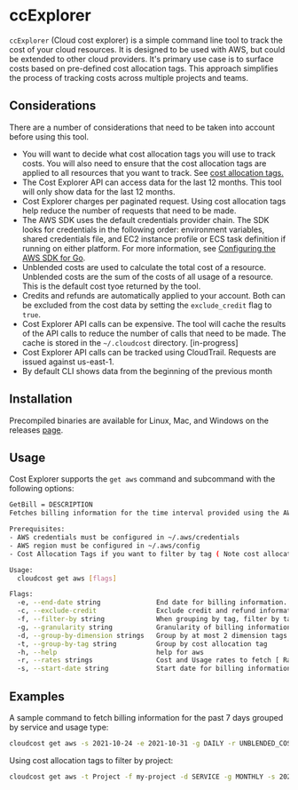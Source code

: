 # ccExplorer

`ccExplorer` (Cloud cost explorer) is a simple command line tool to track the cost of your cloud resources.
It is designed to be used with AWS, but could be extended to other cloud providers. It's primary 
use case is to surface costs based on pre-defined 
cost allocation tags. 
This approach simplifies the process of tracking costs across multiple projects and teams.   


## Considerations
 
There are a number of considerations that need to be taken into account before using this tool. 

- You will want to decide what cost allocation tags you will use to track costs. You will also need to ensure that the 
cost allocation tags are applied to all resources that you want to track. See [cost allocation tags.](https://docs.aws.amazon.com/awsaccountbilling/latest/aboutv2/cost-alloc-tags.html)
- The Cost Explorer API can access data for the last 12 months. This tool will only show data for the last 12 months.
- Cost Explorer charges per paginated request. Using cost allocation tags help reduce the number of requests that need to be made.
- The AWS SDK uses the default credentials provider chain. The SDK looks for credentials in the following order: environment variables, 
shared credentials file, and EC2 instance profile or ECS task definition if running on either platform. For more information, see [Configuring the AWS SDK for Go](https://docs.aws.amazon.com/sdk-for-go/v1/developer-guide/configuring-sdk.html).
- Unblended costs are used to calculate the total cost of a resource. Unblended costs are the sum of the costs of all usage of a resource. This is the default cost tyoe returned by the tool. 
- Credits and refunds are automatically applied to your account. Both can be excluded from the cost data by setting the `exclude_credit` flag to `true`.
- Cost Explorer API calls can be expensive. The tool will cache the results of the API calls to reduce the number of calls that need to be made. The cache is stored in the `~/.cloudcost` directory. [in-progress]
- Cost Explorer API calls can be tracked using CloudTrail. Requests are issued against us-east-1. 
- By default CLI shows data from the beginning of the previous month


## Installation

Precompiled binaries are available for Linux, Mac, and Windows on the releases [page](https://github.com/cduggn/cloudcost/releases).

## Usage

Cost Explorer supports the `get aws` command and subcommand with the following options:

```bash
GetBill = DESCRIPTION
Fetches billing information for the time interval provided using the AWS Cost Explorer API

Prerequisites:
- AWS credentials must be configured in ~/.aws/credentials
- AWS region must be configured in ~/.aws/config
- Cost Allocation Tags if you want to filter by tag ( Note cost allocation tags can take up to 24 hours to be applied )

Usage:
  cloudcost get aws [flags]

Flags:
  -e, --end-date string              End date for billing information. Default is todays date. (default "2022-11-23")
  -c, --exclude-credit               Exclude credit and refund information in the report. This is enabled by default
  -f, --filter-by string             When grouping by tag, filter by tag value
  -g, --granularity string           Granularity of billing information to fetch (default "DAILY")
  -d, --group-by-dimension strings   Group by at most 2 dimension tags [ Dimensions: AZ, SERVICE, USAGE_TYPE ] (default [SERVICE,USAGE_TYPE])
  -t, --group-by-tag string          Group by cost allocation tag
  -h, --help                         help for aws
  -r, --rates strings                Cost and Usage rates to fetch [ Rates: BLENDED_COST, UNBLENDED_COST, AMORTIZED_COST, NET_AMORTIZED_COST, NET_UNBLENDED_COST, USAGE_QUANTITY ]. Defaults to UNBLENDED_COST (default [UNBLENDED_COST])
  -s, --start-date string            Start date for billing information. Defaults to the past 7 days (default "2022-10-24")
```

## Examples
A sample command to fetch billing information for the past 7 days grouped by service and usage type:

```bash
cloudcost get aws -s 2021-10-24 -e 2021-10-31 -g DAILY -r UNBLENDED_COST -g SERVICE -g USAGE_TYPE
```

Using cost allocation tags to filter by project:

```bash
cloudcost get aws -t Project -f my-project -d SERVICE -g MONTHLY -s 2022-10-01 -e 2022-11-21 -r UNBLENDED_COST
```

